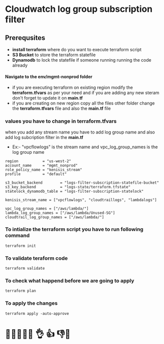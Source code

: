 # Cloudwatch log group subscription filter
## Prerequsites

- **install terraform** where do you want to execute terraform script
- **S3 Bucket** to store the terraform statefile
- **Dynamodb** to lock the statefile if someone running running the code already

#### Navigate to the env/mgmt-nonprod folder
- if you are executing terraform on existing region modify the **terraform.tfvars** as per your need and if you are adding any new steram don't forget to update it on **main.tf**
- if you are creating on new region copy all the files other folder change the **terraform.tfvars** file and also the **main.tf** file

### values you have to change in **terraform.tfvars**
when you add any stream name you have to add log group name and also add log subcription filter in the **main.tf**
- Ex:- "vpcflowlogs" is the stream name and vpc_log_group_names is the log group name 
```
region           = "us-west-2"
account_name     = "mgmt_nonprod"
role_policy_name = "kenisis_stream"
profile          = "default"

s3_bucket_backend        = "logs-filter-subscription-statefile-bucket"
s3_key_backend           = "logs-state/terraform.tfstate"
statelock_dynamodb_table = "logs-filter-subscription-statelock"

kenisis_stream_name = ["vpcflowlogs", "cloudtraillogs", "lambdalogs"]

vpc_log_group_names = ["/aws/lambda/"]
lambda_log_group_names = ["/aws/lambda/Unused-SG"]
cloudtrail_log_group_names = ["/aws/lambda/"]
```

### To intialize the terraform script you have to run following command
```
terraform init
```
### To validate teraform code
```
terraform validate
```
### To check what happend before we are going to apply
```
terraform plan
```
### To apply the changes
```
terraform apply -auto-approve
```

# 🏁💭🍉🍇💯 👌 👍  👎📜 
